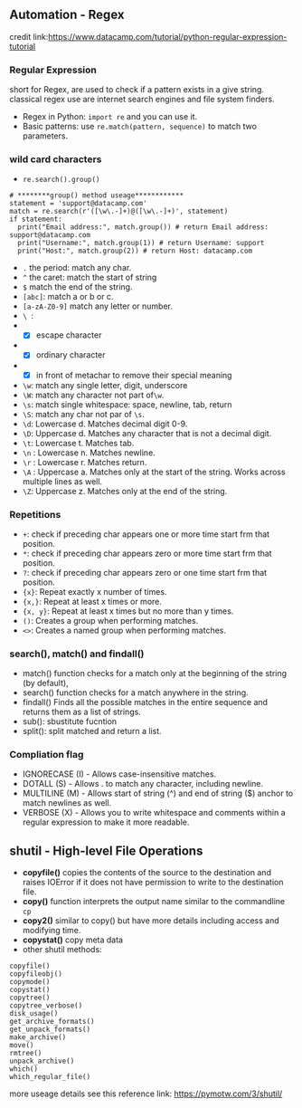 ## Automation - Regex
credit link:https://www.datacamp.com/tutorial/python-regular-expression-tutorial

### Regular Expression
short for Regex, are used to check if a pattern exists in a give string. 
classical regex use are internet search engines and file system finders.

- Regex in Python: ```import re``` and you can use it.
- Basic patterns: use ```re.match(pattern, sequence)``` to match two parameters.

### wild card characters

- ```re.search().group()```
```angular2html
# ********group() method useage************
statement = 'support@datacamp.com'
match = re.search(r'([\w\.-]+)@([\w\.-]+)', statement)
if statement:
  print("Email address:", match.group()) # return Email address: support@datacamp.com
  print("Username:", match.group(1)) # return Username: support
  print("Host:", match.group(2)) # return Host: datacamp.com
```
- ```.``` the period: match any char.
- ```^``` the caret: match the start of string
- ```$``` match the end of the string.
- ```[abc]```: match a or b or c.
- ```[a-zA-Z0-9]``` match any letter or number.
- ```\ ```:
- -[x] escape character
- -[x] ordinary character
- -[x] in front of metachar to remove their special meaning
- ```\w```: match any single letter, digit, underscore
- ```\W```: match any character not part of```\w```.
- ```\s```: match single whitespace: space, newline, tab, return
- ```\S```: match any char not par of ```\s```.
- ```\d```: Lowercase d. Matches decimal digit 0-9.
- ```\D```: Uppercase d. Matches any character that is not a decimal digit.
- ```\t```: Lowercase t. Matches tab.
- ```\n``` : Lowercase n. Matches newline.
- ```\r``` : Lowercase r. Matches return.
- ```\A``` : Uppercase a. Matches only at the start of the string. Works across multiple lines as well.
- ```\Z```: Uppercase z. Matches only at the end of the string.

### Repetitions

- ```+```: check if preceding char appears one or more time start frm that position.
- ```*```: check if preceding char appears zero or more time start frm that position.
- ```?```: check if preceding char appears zero or one time start frm that position.
- ```{x}```: Repeat exactly x number of times.
- ```{x,}```: Repeat at least x times or more.
- ```{x, y}```: Repeat at least x times but no more than y times.
- ```()```: Creates a group when performing matches.
- ```<>```: Creates a named group when performing matches.

### search(), match() and findall()
- match() function checks for a match only at the beginning of the string (by default), 
- search() function checks for a match anywhere in the string.
- findall() Finds all the possible matches in the entire sequence and returns them as a list of strings.
- sub(): sbustitute fucntion
- split(): split matched and return a list.

### Compliation flag
- IGNORECASE (I) - Allows case-insensitive matches.
- DOTALL (S) - Allows . to match any character, including newline.
- MULTILINE (M) - Allows start of string (^) and end of string ($) anchor to match newlines as well.
- VERBOSE (X) - Allows you to write whitespace and comments within a regular expression to make it more readable.

## shutil - High-level File Operations

- **copyfile()** copies the contents of the source to the destination and raises IOError 
if it does not have permission to write to the destination file.
- **copy()** function interprets the output name similar to the commandline ```cp```
- **copy2()** similar to copy() but have more details including access and modifying time.
- **copystat()** copy meta data
- other shutil methods:
```angular2html
copyfile()
copyfileobj()
copymode()
copystat()
copytree()
copytree_verbose()
disk_usage()
get_archive_formats()
get_unpack_formats()
make_archive()
move()
rmtree()
unpack_archive()
which()
which_regular_file()
```
more useage details see this reference link: https://pymotw.com/3/shutil/